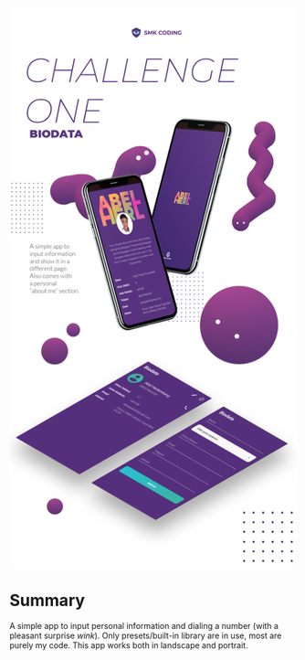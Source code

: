 ![screenshots](https://github.com/abelherl/smkc-bio/blob/master/git1.png?raw=true)

# Summary
A simple app to input personal information and dialing a number (with a pleasant surprise *wink*). Only presets/built-in library are in use, most are purely my code. This app works both in landscape and portrait.
